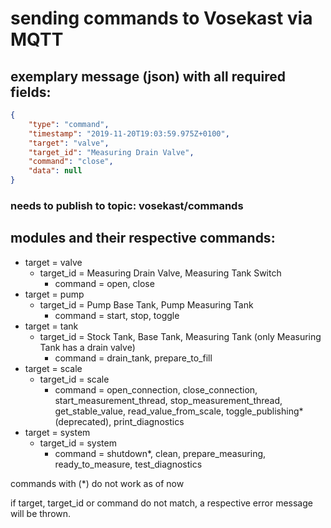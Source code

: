 # sending commands to Vosekast via MQTT

## exemplary message (json) with all required fields:

```json
{
	"type": "command",
	"timestamp": "2019-11-20T19:03:59.975Z+0100",
	"target": "valve",
	"target_id": "Measuring Drain Valve",
	"command": "close",
	"data": null
} 
```
### needs to publish to topic: vosekast/commands

## modules and their respective commands:

* target = valve
    * target_id = Measuring Drain Valve, Measuring Tank Switch
        * command = open, close
* target = pump
    * target_id = Pump Base Tank, Pump Measuring Tank
        * command = start, stop, toggle
* target = tank
    * target_id = Stock Tank, Base Tank, Measuring Tank (only Measuring Tank has a drain valve)
        * command = drain_tank, prepare_to_fill
* target = scale
    * target_id = scale
        * command = open_connection, close_connection, start_measurement_thread, stop_measurement_thread, get_stable_value, read_value_from_scale, toggle_publishing*(deprecated), print_diagnostics
* target = system
    * target_id = system
        * command = shutdown*, clean, prepare_measuring, ready_to_measure, test_diagnostics

commands with (*) do not work as of now

if target, target_id or command do not match, a respective error message will be thrown.